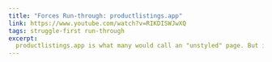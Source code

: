 ```yaml
---
title: "Forces Run-through: productlistings.app"
link: https://www.youtube.com/watch?v=RIKDISWJwXQ
tags: struggle-first run-through
excerpt:
  productlistings.app is what many would call an "unstyled" page. But it works, because it addresses the visitor's struggle. Styling it up might actually hurt it! In the video I explain why it works through the lens of the forces of progress.
---
```

